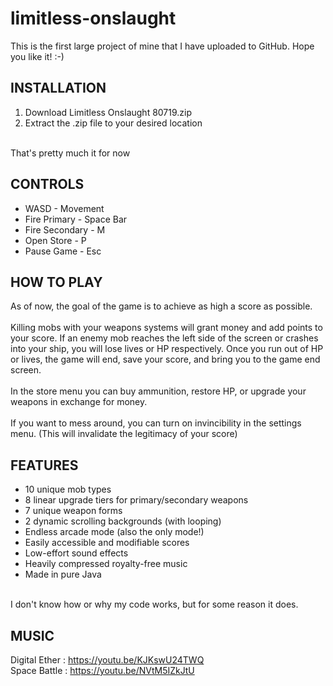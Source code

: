 # limitless-onslaught
This is the first large project of mine that I have uploaded to GitHub. Hope you like it! :-) <br />

## INSTALLATION

1. Download Limitless Onslaught 80719.zip <br />
2. Extract the .zip file to your desired location <br />
<br />
That's pretty much it for now <br />

## CONTROLS

* WASD - Movement <br />
* Fire Primary - Space Bar <br />
* Fire Secondary - M <br />
* Open Store - P <br />
* Pause Game - Esc <br />

## HOW TO PLAY

As of now, the goal of the game is to achieve as high a score as possible. <br />
<br />
Killing mobs with your weapons systems will grant money and add points to your score. If an enemy mob reaches the left side of the screen or crashes into your ship, you will lose lives or HP respectively. Once you run out of HP or lives, the game will end, save your score, and bring you to the game end screen. <br />
<br />
In the store menu you can buy ammunition, restore HP, or upgrade your weapons in exchange for money. <br />
<br />
If you want to mess around, you can turn on invincibility in the settings menu. (This will invalidate the legitimacy of your score) <br />

## FEATURES

* 10 unique mob types <br />
* 8 linear upgrade tiers for primary/secondary weapons <br />
* 7 unique weapon forms <br />
* 2 dynamic scrolling backgrounds (with looping) <br />
* Endless arcade mode (also the only mode!) <br />
* Easily accessible and modifiable scores <br />
* Low-effort sound effects <br />
* Heavily compressed royalty-free music <br />
* Made in pure Java <br />
<br />
I don't know how or why my code works, but for some reason it does. <br />

## MUSIC

Digital Ether : https://youtu.be/KJKswU24TWQ <br />
Space Battle : https://youtu.be/NVtM5IZkJtU <br />
